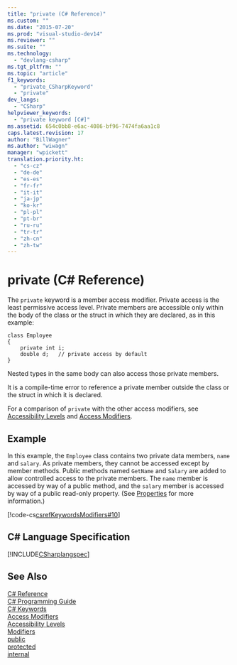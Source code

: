 ```yaml
---
title: "private (C# Reference)"
ms.custom: ""
ms.date: "2015-07-20"
ms.prod: "visual-studio-dev14"
ms.reviewer: ""
ms.suite: ""
ms.technology: 
  - "devlang-csharp"
ms.tgt_pltfrm: ""
ms.topic: "article"
f1_keywords: 
  - "private_CSharpKeyword"
  - "private"
dev_langs: 
  - "CSharp"
helpviewer_keywords: 
  - "private keyword [C#]"
ms.assetid: 654c0bb8-e6ac-4086-bf96-7474fa6aa1c8
caps.latest.revision: 17
author: "BillWagner"
ms.author: "wiwagn"
manager: "wpickett"
translation.priority.ht: 
  - "cs-cz"
  - "de-de"
  - "es-es"
  - "fr-fr"
  - "it-it"
  - "ja-jp"
  - "ko-kr"
  - "pl-pl"
  - "pt-br"
  - "ru-ru"
  - "tr-tr"
  - "zh-cn"
  - "zh-tw"
---
```

# private (C# Reference)
The `private` keyword is a member access modifier. Private access is the least permissive access level. Private members are accessible only within the body of the class or the struct in which they are declared, as in this example:  
  
```  
class Employee  
{  
    private int i;  
    double d;   // private access by default  
}  
```  
  
 Nested types in the same body can also access those private members.  
  
 It is a compile-time error to reference a private member outside the class or the struct in which it is declared.  
  
 For a comparison of `private` with the other access modifiers, see [Accessibility Levels](../../../csharp\language-reference\keywords/accessibility-levels.md) and [Access Modifiers](../../../csharp\programming-guide\classes-and-structs/access-modifiers.md).  
  
## Example  
 In this example, the `Employee` class contains two private data members, `name` and `salary`. As private members, they cannot be accessed except by member methods. Public methods named `GetName` and `Salary` are added to allow controlled access to the private members. The `name` member is accessed by way of a public method, and the `salary` member is accessed by way of a public read-only property. (See [Properties](../../../csharp\programming-guide\classes-and-structs/properties.md) for more information.)  
  
 [!code-cs[csrefKeywordsModifiers#10](../../../csharp\language-reference\keywords/codesnippet/CSharp/private_1.cs)]  
  
## C# Language Specification  
 [!INCLUDE[CSharplangspec](../../../csharp\language-reference\keywords/includes/csharplangspec_md.md)]  
  
## See Also  
 [C# Reference](../../../csharp\language-reference/index.md)   
 [C# Programming Guide](../../../csharp\programming-guide/index.md)   
 [C# Keywords](../../../csharp\language-reference\keywords/index.md)   
 [Access Modifiers](../../../csharp\language-reference\keywords/access-modifiers.md)   
 [Accessibility Levels](../../../csharp\language-reference\keywords/accessibility-levels.md)   
 [Modifiers](../../../csharp\language-reference\keywords/modifiers.md)   
 [public](../../../csharp\language-reference\keywords/public.md)   
 [protected](../../../csharp\language-reference\keywords/protected.md)   
 [internal](../../../csharp\language-reference\keywords/internal.md)